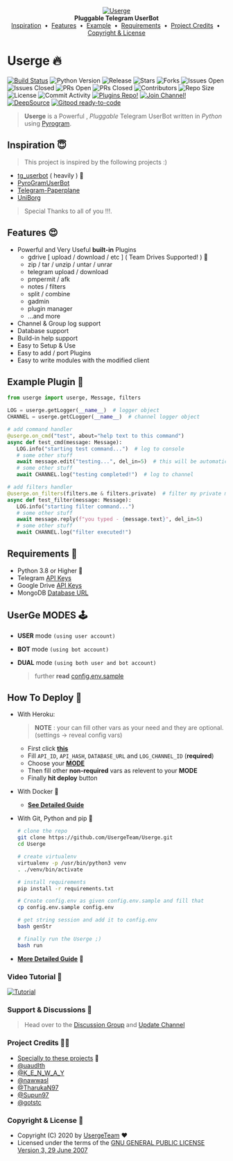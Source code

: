 <p align="center">
    <a href="https://github.com/UsergeTeam/Userge">
        <img src="resources/userge.png" alt="Userge">
    </a>
    <br>
    <b>Pluggable Telegram UserBot</b>
    <br>
    <a href="https://github.com/UsergeTeam/Userge#inspiration-">Inspiration</a>
    &nbsp•&nbsp
    <a href="https://github.com/UsergeTeam/Userge#features-">Features</a>
    &nbsp•&nbsp
    <a href="https://github.com/UsergeTeam/Userge#example-plugin-">Example</a>
    &nbsp•&nbsp
    <a href="https://github.com/UsergeTeam/Userge#requirements-">Requirements</a>
    &nbsp•&nbsp
    <a href="https://github.com/UsergeTeam/Userge#project-credits-">Project Credits</a>
    &nbsp•&nbsp
    <a href="https://github.com/UsergeTeam/Userge#copyright--license-">Copyright & License</a>
</p>

# Userge 🔥

[![Build Status](https://travis-ci.com/UsergeTeam/Userge.svg?branch=alpha)](https://travis-ci.com/UsergeTeam/Userge)
![Python Version](https://img.shields.io/badge/python-3.8-lightgrey)
![Release](https://img.shields.io/github/v/release/UsergeTeam/Userge)
![Stars](https://img.shields.io/github/stars/UsergeTeam/Userge)
![Forks](https://img.shields.io/github/forks/UsergeTeam/Userge)
![Issues Open](https://img.shields.io/github/issues/UsergeTeam/Userge)
![Issues Closed](https://img.shields.io/github/issues-closed/UsergeTeam/Userge)
![PRs Open](https://img.shields.io/github/issues-pr/UsergeTeam/Userge)
![PRs Closed](https://img.shields.io/github/issues-pr-closed/UsergeTeam/Userge)
![Contributors](https://img.shields.io/github/contributors/UsergeTeam/Userge)
![Repo Size](https://img.shields.io/github/repo-size/UsergeTeam/Userge)
![License](https://img.shields.io/github/license/UsergeTeam/Userge)
![Commit Activity](https://img.shields.io/github/commit-activity/m/UsergeTeam/Userge)
[![Plugins Repo!](https://img.shields.io/badge/Plugins%20Repo-!-orange)](https://github.com/el0xren/Userge-Plugins)
[![Join Channel!](https://img.shields.io/badge/Join%20Channel-!-red)](https://t.me/theUserge)
[![DeepSource](https://static.deepsource.io/deepsource-badge-light-mini.svg)](https://deepsource.io/gh/UsergeTeam/Userge/?ref=repository-badge)
[![Gitpod ready-to-code](https://img.shields.io/badge/Gitpod-ready--to--code-blue?logo=gitpod)](https://gitpod.io/#https://github.com/UsergeTeam/Userge)

> **Userge** is a Powerful , _Pluggable_ Telegram UserBot written in _Python_ using [Pyrogram](https://github.com/pyrogram/pyrogram).

## Inspiration 😇

> This project is inspired by the following projects :)

* [tg_userbot](https://github.com/watzon/tg_userbot) ( heavily ) 🤗
* [PyroGramUserBot](https://github.com/SpEcHiDe/PyroGramUserBot)
* [Telegram-Paperplane](https://github.com/RaphielGang/Telegram-Paperplane)
* [UniBorg](https://github.com/SpEcHiDe/UniBorg)

> Special Thanks to all of you !!!.

## Features 😍

* Powerful and Very Useful **built-in** Plugins
  * gdrive [ upload / download / etc ] ( Team Drives Supported! ) 🤥
  * zip / tar / unzip / untar / unrar
  * telegram upload / download
  * pmpermit / afk
  * notes / filters
  * split / combine
  * gadmin
  * plugin manager
  * ...and more
* Channel & Group log support
* Database support
* Build-in help support
* Easy to Setup & Use
* Easy to add / port Plugins
* Easy to write modules with the modified client

## Example Plugin 🤨

```python
from userge import userge, Message, filters

LOG = userge.getLogger(__name__)  # logger object
CHANNEL = userge.getCLogger(__name__)  # channel logger object

# add command handler
@userge.on_cmd("test", about="help text to this command")
async def test_cmd(message: Message):
   LOG.info("starting test command...")  # log to console
   # some other stuff
   await message.edit("testing...", del_in=5)  # this will be automatically deleted after 5 sec
   # some other stuff
   await CHANNEL.log("testing completed!")  # log to channel

# add filters handler
@userge.on_filters(filters.me & filters.private)  # filter my private messages
async def test_filter(message: Message):
   LOG.info("starting filter command...")
   # some other stuff
   await message.reply(f"you typed - {message.text}", del_in=5)
   # some other stuff
   await CHANNEL.log("filter executed!")
```

## Requirements 🥴

* Python 3.8 or Higher 👻
* Telegram [API Keys](https://my.telegram.org/apps)
* Google Drive [API Keys](https://console.developers.google.com/)
* MongoDB [Database URL](https://cloud.mongodb.com/)

## UserGe MODES 🕹

* **USER** mode `(using user account)`
* **BOT** mode `(using bot account)`
* **DUAL** mode `(using both user and bot account)`

  > further **read** [config.env.sample](https://github.com/UsergeTeam/Userge/blob/alpha/config.env.sample)

## How To Deploy 👷

* With Heroku:
  > **NOTE** : your can fill other vars as your need and they are optional. (settings -> reveal config vars)
  * First click [**this**](https://heroku.com/deploy?template=https://github.com/UsergeTeam/Userge/tree/master)
  * Fill `API_ID`, `API_HASH`, `DATABASE_URL` and `LOG_CHANNEL_ID` (**required**)
  * Choose your [**MODE**](https://github.com/UsergeTeam/Userge#userge-modes-)
  * Then fill other **non-required** vars as relevent to your **MODE**
  * Finally **hit deploy** button

* With Docker 🐳 
    - [**See Detailed Guide**](resources/radmeDocker.md)

* With Git, Python and pip 🔧
  ```bash
  # clone the repo
  git clone https://github.com/UsergeTeam/Userge.git
  cd Userge

  # create virtualenv
  virtualenv -p /usr/bin/python3 venv
  . ./venv/bin/activate

  # install requirements
  pip install -r requirements.txt

  # Create config.env as given config.env.sample and fill that
  cp config.env.sample config.env

  # get string session and add it to config.env
  bash genStr

  # finally run the Userge ;)
  bash run
  ```

* **[More Detailed Guide](https://docs.google.com/document/d/15uoiOn2NkN518MMkx9h5UaMEWMp8aNZqJocXvS0uI6E)** 📝

### Video Tutorial 🎥

  [![Tutorial](resources/tutorial.jpg)](https://youtu.be/M4T_BJvFqkc "Tutorial")

### Support & Discussions 👥

> Head over to the [Discussion Group](https://t.me/usergeot) and [Update Channel](https://t.me/theUserge)

### Project Credits 💆‍♂️

* [Specially to these projects](https://github.com/UsergeTeam/Userge#inspiration-) 🥰
* [@uaudIth](https://t.me/uaudIth)
* [@K_E_N_W_A_Y](https://t.me/K_E_N_W_A_Y)
* [@nawwasl](https://t.me/nawwasl)
* [@TharukaN97](https://t.me/TharukaN97)
* [@Supun97](https://t.me/Supun97)
* [@gotstc](https://t.me/gotstc)

### Copyright & License 👮

* Copyright (C) 2020 by [UsergeTeam](https://github.com/UsergeTeam) ❤️️
* Licensed under the terms of the [GNU GENERAL PUBLIC LICENSE Version 3, 29 June 2007](https://github.com/UsergeTeam/Userge/blob/master/LICENSE)
